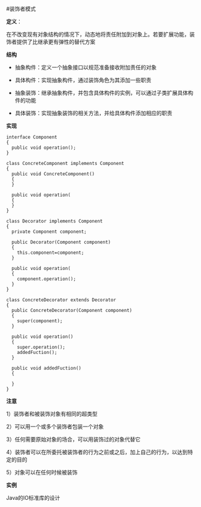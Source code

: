 #装饰者模式

**定义**：

在不改变现有对象结构的情况下，动态地将责任附加到对象上。若要扩展功能，装饰者提供了比继承更有弹性的替代方案

**结构**

* 抽象构件：定义一个抽象接口以规范准备接收附加责任的对象

* 具体构件：实现抽象构件，通过装饰角色为其添加一些职责

* 抽象装饰：继承抽象构件，并包含具体构件的实例，可以通过子类扩展具体构件的功能

* 具体装饰：实现抽象装饰的相关方法，并给具体构件添加相应的职责

**实现**
```
interface Component
{
  public void operation();
}

class ConcreteComponent implements Component
{
  public void ConcreteComponent()
  {
  }
  
  public void operation(
  {
  }
}

class Decorator implements Component
{
  private Component component;
  
  public Decorator(Component component)
  {
    this.component=component;
  }
  
  public void operation(
  {
    component.operation();
  }
}

class ConcreteDecorator extends Decorator 
{
  public ConcreteDecorator(Component component)
  {
    super(component);
  }
  
  public void operation()
  {
    super.operation();
    addedFuction();
  }
  
  public void addedFuction()
  {
    
  }
}
```

**注意**

1）装饰者和被装饰对象有相同的超类型

2）可以用一个或多个装饰者包装一个对象

3）任何需要原始对象的场合，可以用装饰过的对象代替它

4）装饰者可以在所委托被装饰者的行为之前或之后，加上自己的行为，以达到特定的目的

5）对象可以在任何时候被装饰

**实例**

Java的IO标准库的设计

